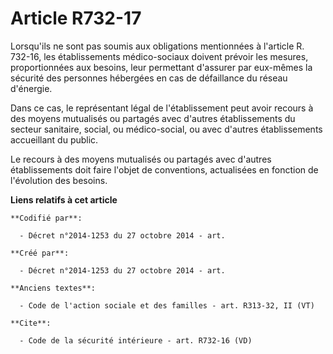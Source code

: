 # Article R732-17

Lorsqu'ils ne sont pas soumis aux obligations mentionnées à l'article R. 732-16, les établissements médico-sociaux doivent
prévoir les mesures, proportionnées aux besoins, leur permettant d'assurer par eux-mêmes la sécurité des personnes hébergées
en cas de défaillance du réseau d'énergie. 

Dans ce cas, le représentant légal de l'établissement peut avoir recours à des moyens mutualisés ou partagés avec d'autres
établissements du secteur sanitaire, social, ou médico-social, ou avec d'autres établissements accueillant du public. 

Le recours à des moyens mutualisés ou partagés avec d'autres établissements doit faire l'objet de conventions, actualisées en
fonction de l'évolution des besoins.

**Liens relatifs à cet article**

	**Codifié par**:

	  - Décret n°2014-1253 du 27 octobre 2014 - art.

	**Créé par**:

	  - Décret n°2014-1253 du 27 octobre 2014 - art.

	**Anciens textes**:

	  - Code de l'action sociale et des familles - art. R313-32, II (VT)

	**Cite**:

	  - Code de la sécurité intérieure - art. R732-16 (VD)

